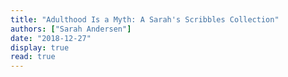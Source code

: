 ```yaml
---
title: "Adulthood Is a Myth: A Sarah's Scribbles Collection"
authors: ["Sarah Andersen"]
date: "2018-12-27"
display: true
read: true
---
```


